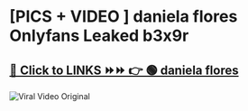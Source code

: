 
 # [PICS + VIDEO ] daniela flores Onlyfans Leaked b3x9r

## <h2><a href="https://clipsfans.com/daniela_flores&ref=git">🔗 Click to LINKS ⏩⏩ 👉 🟢 daniela flores </a></h2>

<a href="https://clipsfans.com/daniela_flores&ref=git" rel="nofollow" data-target="animated-image.originalLink"><img src="https://i.ibb.co.com/xMMVF88/686577567.gif" alt="Viral Video Original" style="max-width: 100%; display: inline-block;" data-target="animated-image.originalImage"></a>


